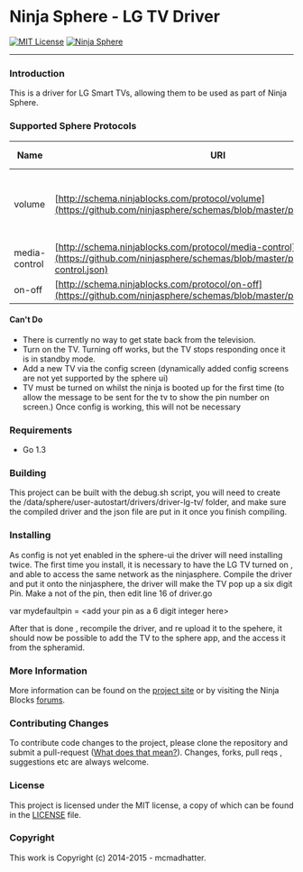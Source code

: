 # Ninja Sphere - LG TV Driver


[![MIT License](https://img.shields.io/badge/license-MIT-yellow.svg)](LICENSE)
[![Ninja Sphere](https://img.shields.io/badge/works%20with-ninja%20sphere-8f72e3.svg)](http://ninjablocks.com)

---


### Introduction
This is a driver for LG Smart TVs, allowing them to be used as part of Ninja Sphere.



### Supported Sphere Protocols

| Name | URI | Supported Events | Supported Methods |
| ------ | ------------- | ---- | ----------- |
| volume | [http://schema.ninjablocks.com/protocol/volume](https://github.com/ninjasphere/schemas/blob/master/protocol/volume.json) | | set, volumeUp, volumeDown, mute, unmute, toggleMute |
| media-control | [http://schema.ninjablocks.com/protocol/media-control](https://github.com/ninjasphere/schemas/blob/master/protocol/media-control.json) | play, pause  | |
| on-off | [http://schema.ninjablocks.com/protocol/on-off](https://github.com/ninjasphere/schemas/blob/master/protocol/on-off.json) | state | turnOff |

#### Can't Do
* There is currently no way to get state back from the television.
* Turn on the TV. Turning off works, but the TV stops responding once it is in standby mode.
* Add a new TV via the config screen (dynamically added config screens are not yet supported by the sphere ui)
* TV must be turned on whilst the ninja is booted up for the first time (to allow the message to be sent for the tv to show the pin number on screen.) Once config is working, this will not be necessary

### Requirements

* Go 1.3

### Building

This project can be built with the debug.sh script, you will need to create the /data/sphere/user-autostart/drivers/driver-lg-tv/  folder, and make sure the compiled driver and the json file are put in it once you finish compiling.

### Installing

As config is not yet enabled in the sphere-ui the driver will need installing twice. The first time you install, it is necessary to have the LG TV turned on , and able to access the same network as the ninjasphere. Compile the driver and put it onto the ninjasphere, the driver will make the TV pop up a six digit Pin. Make a not of the pin, then edit line 16 of driver.go

var mydefaultpin =   <add your pin as a 6 digit integer here>

After that is done , recompile the driver, and re upload it to the spehere, it should now be possible to add the TV to the sphere app, and the access it from the spheramid.



### More Information

More information can be found on the [project site](http://github.com/mcmadhatter/driver-lg-tv) or by visiting the Ninja Blocks [forums](https://discuss.ninjablocks.com).

### Contributing Changes

To contribute code changes to the project, please clone the repository and submit a pull-request ([What does that mean?](https://help.github.com/articles/using-pull-requests/)). Changes, forks, pull reqs , suggestions etc are always welcome.

### License
This project is licensed under the MIT license, a copy of which can be found in the [LICENSE](LICENSE) file.

### Copyright
This work is Copyright (c) 2014-2015 - mcmadhatter.
